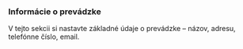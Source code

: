 ### Informácie o prevádzke

V tejto sekcii si nastavte základné údaje o prevádzke – názov, adresu, telefónne číslo, email.

